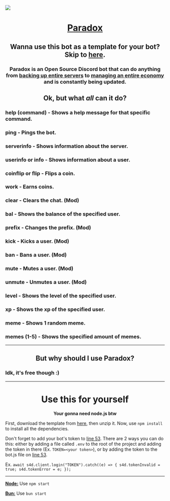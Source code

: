 <img src="https://github.com/ThatError404/ParadoxBot/blob/main/image.png?raw=true"></img>
<h1 align="center"><b><a href="https://discord.com/oauth2/authorize?client_id=1012959415768457238&permissions=8&scope=bot%20applications.commands">Paradox</a></b></h1>

<h2 align="center">Wanna use this bot as a template for your bot? Skip to <a href="https://github.com/ThatError404/ParadoxBot#use-this-for-yourself">here</a>.</h2>

<h3 align="center"><b>Paradox is an Open Source Discord bot that can do anything from <a href="https://github.com/ThatError404/ParadoxBot/new/main#backup">backing up entire servers</a> to <a href="https://github.com/ThatError404/ParadoxBot#bal---shows-the-balance-of-the-specified-user">managing an entire economy</a> and is constantly being updated.</b></h3>

<h2 align="center"><b>Ok, but what <i>all</i> can it do?</b></h2>
<h3><b>help (command)</b> - Shows a help message for that specific command.</b></h3>
<h3><b>ping</b> - Pings the bot.</h3>
<h3><b>serverinfo</b> - Shows information about the server.</h3>
<h3><b>userinfo or info</b> - Shows information about a user.</h3>
<h3><b>coinflip or flip</b> - Flips a coin.</h3>
<h3><b>work</b> - Earns coins.</h3>
<h3><b>clear</b> - Clears the chat. (Mod)</h3>
<h3><b>bal</b> - Shows the balance of the specified user.</h3>
<h3><b>prefix</b> - Changes the prefix. (Mod)</h3>
<h3><b>kick</b> - Kicks a user. (Mod)</h3>
<h3><b>ban</b> - Bans a user. (Mod)</h3>
<h3><b>mute</b> - Mutes a user. (Mod)</h3>
<h3><b>unmute</b> - Unmutes a user. (Mod)</h3>
<h3><b>level</b> - Shows the level of the specified user.</h3>
<h3><b>xp</b> - Shows the xp of the specified user.</h3>
<h3><b>meme</b> - Shows 1 random meme.</h3>
<h3><b>memes</b> (1-5) - Shows the specified amount of memes.</h3>

---
<h2 align="center"><b>But why should I use Paradox?</b></h2>
<h3>Idk, it's free though :)</h3>

------
<h1 align="center"><b>Use this for yourself</b></h3>
<p align="center"><b>Your gonna need node.js btw</b></p>

First, download the template from <a href="https://github.com/ThatError404/ParadoxBot/releases/tag/Template-v0.5">here</a>, then unzip it. Now, use `npm install` to install all the dependencies.

Don't forget to add your bot's token to <a href="https://github.com/ThatError404/ParadoxBot/blob/main/bot.js#L53">line 53</a>. There are 2 ways you can do this: either by adding a file called `.env` to the root of the project and adding the token in there (Ex. `TOKEN=<your token>`), or by adding the token to the bot.js file on <a href="https://github.com/ThatError404/ParadoxBot/blob/main/bot.js#L53">line 53</a>.

Ex. `await s4d.client.login("TOKEN").catch((e) => { s4d.tokenInvalid = true; s4d.tokenError = e; });`

---

<a href="https://nodejs.org/en/"><b>Node:</b></a> Use `npm start` 

<a href="https://bun.sh/"><b>Bun:</b></a> Use `bun start`
